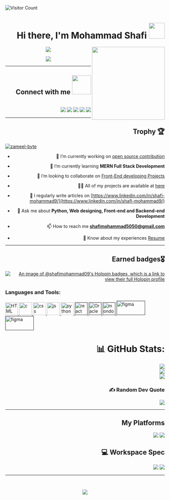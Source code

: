 
![Visitor Count](https://profile-counter.glitch.me/ShafiMohammad09/count.svg)
<div style="text-align: right">


# Hi there, I'm Mohammad Shafi <img src="https://media.giphy.com/media/12oufCB0MyZ1Go/giphy.gif" width="50">
<img align='right' src="https://media.giphy.com/media/M9gbBd9nbDrOTu1Mqx/giphy.gif" width="230">

<p align="center">
<img src="https://readme-typing-svg.herokuapp.com?font=monospace&color=00ffd2&size=25&center=true&vCenter=true&lines=A+Passionate+Learner!;Open+Source+Contributor;I+Like+To+Tinker">
</p>

<p align="center"><img src="https://img.shields.io/github/followers/Zameel-Byte.svg?style=social&label=Follow&maxAge=2592000"></p>


----
## Connect with me <img src="https://media.giphy.com/media/LnQjpWaON8nhr21vNW/giphy.gif" width="60">
<br>
<a href=""><img src="https://img.shields.io/badge/Twitter-1DA1F2?style=for-the-badge&logo=twitter&logoColor=white"></a>
<a href="https://www.linkedin.com/in/shafi-mohammad9/"><img src="https://img.shields.io/badge/LinkedIn-0077B5?style=for-the-badge&logo=linkedin&logoColor=white"></a>
<a href=""><img src="	https://img.shields.io/badge/Reddit-FF4500?style=for-the-badge&logo=reddit&logoColor=white"></a>
<a href="mailto:shafimohammad5050@gmail.com"><img src="https://img.shields.io/badge/Gmail-D14836?style=for-the-badge&logo=gmail&logoColor=white"></a>
<a href=""><img src="https://img.shields.io/badge/Discord-7289DA?style=for-the-badge&logo=discord&logoColor=white"></a>


----

## Trophy 🏆  
<p align="left"> <a href="https://github.com/ryo-ma/github-profile-trophy"><img src="https://github-profile-trophy.vercel.app/?username=shafimohammad09" alt="zameel-byte" /></a> </p>

- 🔭 I’m currently working on [open source contribution ](https://education.github.com/globalcampus/exchange)

- 🌱 I’m currently learning **MERN Full Stack Development**

- 👯 I’m looking to collaborate on [Front-End developing Projects](https://github.com/ShafiMohammad09)

- 👨‍💻 All of my projects are available at [here](https://github.com/ShafiMohammad09?tab=repositories)

- 📝 I regularly write articles on [https://www.linkedin.com/in/shafi-mohammad9/](https://www.linkedin.com/in/shafi-mohammad9/)

- 💬 Ask me about **Python, Web designing, Front-end and Backend-end Development**

- 📫 How to reach me **shafimohammad5050@gmail.com**

- 📄 Know about my experiences [Resume]()

----
## Earned badges🎖️

[![An image of @shafimohammad09's Holopin badges, which is a link to view their full Holopin profile](https://holopin.me/shafimohammad09)](https://holopin.io/@shafimohammad09)

<h3 align="left">Languages and Tools:</h3>
<p align="left"> <a href="https://html.com/" target="_blank" rel="noreferrer"> <img src="https://cdn.worldvectorlogo.com/logos/html-1.svg" alt="HTML" width="40" height="40"/> </a> <a href="https://www.cprogramming.com/" target="_blank" rel="noreferrer"> <img src="https://cdn.worldvectorlogo.com/logos/c-1.svg" alt="c" width="40" height="40"/> </a> <a href="https://www.css3.com/" target="_blank" rel="noreferrer"> <img src="https://cdn.worldvectorlogo.com/logos/css-3.svg" alt="css" width="40" height="40"/> </a> <a href="https://www.javascript.com/" target="_blank" rel="noreferrer"> <img src="https://cdn.worldvectorlogo.com/logos/logo-javascript.svg" alt="js" width="40" height="40"/> </a> <a href="https://www.python.org/" target="_blank" rel="noreferrer"> <img src="https://cdn.worldvectorlogo.com/logos/python-4.svg" alt="python" width="40" height="40"/> </a> <a href="" target="_blank" rel="noreferrer"> <img src="https://cdn.worldvectorlogo.com/logos/react-1.svg" alt="react" width="40" height="40"/> </a> <a href="" target="_blank" rel="noreferrer"> <img src="https://cdn.worldvectorlogo.com/logos/oracle-3.svg" alt="Oracle" width="40" height="40"/> </a> <a href="" target="_blank" rel="noreferrer"> <img src="https://cdn.worldvectorlogo.com/logos/mongodb-icon-1.svg" alt="mondodb" width="40" height="40"/> </a> <a href="" target="_blank" rel="noreferrer"> <img src="https://cdn.worldvectorlogo.com/logos/figma-5.svg" alt="figma" width="90" height="45"/> </a> <a href="" target="_blank" rel="noreferrer"> <img src="https://cdn.worldvectorlogo.com/logos/django-community.svg" alt="figma" width="90" height="45"/> </a> </p>

# 📊 GitHub Stats:
![](https://github-readme-stats.vercel.app/api?username=shafimohammad09&theme=dark&hide_border=false&include_all_commits=false&count_private=false)<br/>
![](https://github-readme-streak-stats.herokuapp.com/?user=shafimohammad09&theme=dark&hide_border=false)<br/>
![](https://github-readme-stats.vercel.app/api/top-langs/?username=shafimohammad09&theme=dark&hide_border=false&include_all_commits=false&count_private=false&layout=compact)

### ✍️ Random Dev Quote
![](https://quotes-github-readme.vercel.app/api?type=horizontal&theme=radical)

----

## My Platforms

<img src ="https://img.shields.io/badge/Android-3DDC84?style=for-the-badge&logo=android&logoColor=white"> <img src ="https://img.shields.io/badge/Windows-0078D6?style=for-the-badge&logo=windows&logoColor=white">

## 💻 Workspace Spec
<img src ="https://img.shields.io/badge/Intel-Core_i5_10th-0071C5?style=for-the-badge&logo=intel&logoColor=white"> <img src ="https://img.shields.io/badge/NVIDIA-GTX1650-76B900?style=for-the-badge&logo=nvidia&logoColor=white">

----

<br>



<p align="center"><img src="https://i.ibb.co/0MZzJ2d/download.png" border="0"></p>
